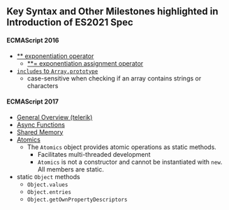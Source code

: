 ## Key Syntax and Other Milestones highlighted in Introduction of ES2021 Spec

#### ECMAScript 2016
- [** exponentiation operator](https://developer.mozilla.org/en-US/docs/Web/JavaScript/Reference/Operators/Exponentiation)
    - [**= exponentiation assignment operator](https://developer.mozilla.org/en-US/docs/Web/JavaScript/Reference/Operators/Exponentiation_assignment)
- [`includes` to `Array.prototype`](https://developer.mozilla.org/en-US/docs/Web/JavaScript/Reference/Global_Objects/Array/includes)
    - case-sensitive when checking if an array contains strings or characters

#### ECMAScript 2017
- [General Overview (telerik)](https://www.telerik.com/blogs/ecmascript-goodies-check-out-the-es2017-major-features)
- [Async Functions](https://developer.mozilla.org/en-US/docs/Web/JavaScript/Reference/Statements/async_function)
- [Shared Memory](https://developer.mozilla.org/en-US/docs/Web/JavaScript/Reference/Global_Objects/SharedArrayBuffer)
- [Atomics](https://developer.mozilla.org/en-US/docs/Web/JavaScript/Reference/Global_Objects/Atomics)
    - The `Atomics` object provides atomic operations as static methods.
        - Facilitates multi-threaded development
        - `Atomics` is not a constructor and cannot be instantiated with `new`. All members are static.
- static `Object` methods
    - `Object.values`
    - `Object.entries`
    - `Object.getOwnPropertyDescriptors`

